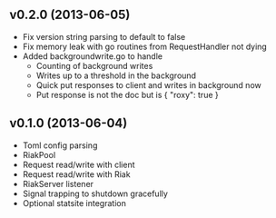 ## v0.2.0 (2013-06-05)

* Fix version string parsing to default to false
* Fix memory leak with go routines from RequestHandler not dying
* Added backgroundwrite.go to handle
  * Counting of background writes
  * Writes up to a threshold in the background
  * Quick put responses to client and writes in background now
  * Put response is not the doc but is { "roxy": true }

## v0.1.0 (2013-06-04)

* Toml config parsing
* RiakPool
* Request read/write with client
* Request read/write with Riak
* RiakServer listener
* Signal trapping to shutdown gracefully
* Optional statsite integration
